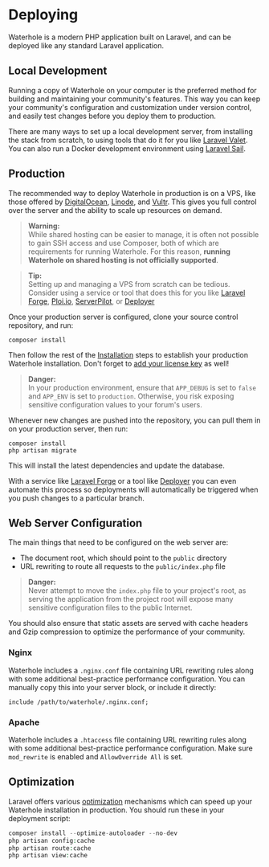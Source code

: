 # Deploying

Waterhole is a modern PHP application built on Laravel, and can be deployed like any standard Laravel application.

## Local Development

Running a copy of Waterhole on your computer is the preferred method for building and maintaining your community's features. This way you can keep your community's configuration and customization under version control, and easily test changes before you deploy them to production.

There are many ways to set up a local development server, from installing the stack from scratch, to using tools that do it for you like [Laravel Valet](https://laravel.com/docs/9.x/valet). You can also run a Docker development environment using [Laravel Sail](https://laravel.com/docs/9.x/sail).

## Production

The recommended way to deploy Waterhole in production is on a VPS, like those offered by [DigitalOcean](https://m.do.co/c/197189285163), [Linode](https://www.linode.com), and [Vultr](https://www.vultr.com). This gives you full control over the server and the ability to scale up resources on demand.

> **Warning:**  
> While shared hosting can be easier to manage, it is often not possible to gain SSH access and use Composer, both of which are requirements for running Waterhole. For this reason, **running Waterhole on shared hosting is not officially supported**.

> **Tip:**  
> Setting up and managing a VPS from scratch can be tedious. Consider using a service or tool that does this for you like [Laravel Forge](https://forge.laravel.com), [Ploi.io](https://ploi.io), [ServerPilot](https://serverpilot.io), or [Deployer](https://deployer.org)

Once your production server is configured, clone your source control repository, and run:

```
composer install
```

Then follow the rest of the [Installation](./installation.md) steps to establish your production Waterhole installation. Don't forget to [add your license key](./licensing.md) as well!

> **Danger:**  
> In your production environment, ensure that `APP_DEBUG` is set to `false` and `APP_ENV` is set to `production`. Otherwise, you risk exposing sensitive configuration values to your forum's users.

Whenever new changes are pushed into the repository, you can pull them in on your production server, then run:

```
composer install
php artisan migrate
```

This will install the latest dependencies and update the database.

With a service like [Laravel Forge](https://forge.laravel.com) or a tool like [Deployer](https://deployer.org) you can even automate this process so deployments will automatically be triggered when you push changes to a particular branch.

## Web Server Configuration

The main things that need to be configured on the web server are:

- The document root, which should point to the `public` directory
- URL rewriting to route all requests to the `public/index.php` file

> **Danger:**  
> Never attempt to move the `index.php` file to your project's root, as serving the application from the project root will expose many sensitive configuration files to the public Internet.

You should also ensure that static assets are served with cache headers and Gzip compression to optimize the performance of your community.

### Nginx

Waterhole includes a `.nginx.conf` file containing URL rewriting rules along with some additional best-practice performance configuration. You can manually copy this into your server block, or include it directly:

```
include /path/to/waterhole/.nginx.conf;
```

### Apache

Waterhole includes a `.htaccess` file containing URL rewriting rules along with some additional best-practice performance configuration. Make sure `mod_rewrite` is enabled and `AllowOverride All` is set.

## Optimization

Laravel offers various [optimization](https://laravel.com/docs/9.x/deployment#optimization) mechanisms which can speed up your Waterhole installation in production. You should run these in your deployment script:

```php
composer install --optimize-autoloader --no-dev
php artisan config:cache
php artisan route:cache
php artisan view:cache
```
